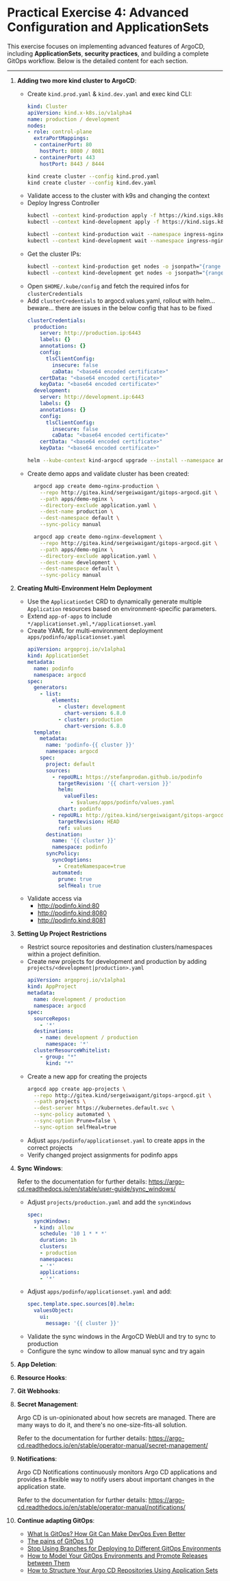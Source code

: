 # **Practical Exercise 4: Advanced Configuration and ApplicationSets**

This exercise focuses on implementing advanced features of ArgoCD, including **ApplicationSets**, **security practices**, and building a complete GitOps workflow. Below is the detailed content for each section.

---

1. **Adding two more kind cluster to ArgoCD**:
    - Create `kind.prod.yaml` & `kind.dev.yaml` and exec kind CLI:
      ```yaml
      kind: Cluster
      apiVersion: kind.x-k8s.io/v1alpha4
      name: production / development
      nodes:
      - role: control-plane
        extraPortMappings:
        - containerPort: 80
          hostPort: 8080 / 8081
        - containerPort: 443
          hostPort: 8443 / 8444
      ```
      ```bash
      kind create cluster --config kind.prod.yaml
      kind create cluster --config kind.dev.yaml
      ```
    - Validate access to the cluster with k9s and changing the context
    - Deploy Ingress Controller
        ```bash
        kubectl --context kind-production apply -f https://kind.sigs.k8s.io/examples/ingress/deploy-ingress-nginx.yaml
        kubectl --context kind-development apply -f https://kind.sigs.k8s.io/examples/ingress/deploy-ingress-nginx.yaml

        kubectl --context kind-production wait --namespace ingress-nginx --for=condition=ready pod --selector=app.kubernetes.io/component=controller --timeout=90s
        kubectl --context kind-development wait --namespace ingress-nginx --for=condition=ready pod --selector=app.kubernetes.io/component=controller --timeout=90s
        ```
    - Get the cluster IPs:
      ```bash
      kubectl --context kind-production get nodes -o jsonpath="{range .items[*]}{.metadata.name}{'\t'}{range .status.addresses[?(@.type=='InternalIP')]}{.address}{'\n'}{end}{end}"
      kubectl --context kind-development get nodes -o jsonpath="{range .items[*]}{.metadata.name}{'\t'}{range .status.addresses[?(@.type=='InternalIP')]}{.address}{'\n'}{end}{end}"
      ```
    - Open `$HOME/.kube/config` and fetch the required infos for `clusterCredentials`
    - Add `clusterCredentials` to argocd.values.yaml, rollout with helm... beware... there are issues in the below config that has to be fixed
      ```yaml
      clusterCredentials:
        production:
          server: http://production.ip:6443
          labels: {}
          annotations: {}
          config:
            tlsClientConfig:
              insecure: false
              caData: "<base64 encoded certificate>"
          certData: "<base64 encoded certificate>"
          keyData: "<base64 encoded certificate>"
        development:
          server: http://development.ip:6443
          labels: {}
          annotations: {}
          config:
            tlsClientConfig:
              insecure: false
              caData: "<base64 encoded certificate>"
          certData: "<base64 encoded certificate>"
          keyData: "<base64 encoded certificate>"
      ```
      ```bash
      helm --kube-context kind-argocd upgrade --install --namespace argocd --create-namespace argo-cd argo/argo-cd --values argocd.values.yaml
      ```
    - Create demo apps and validate cluster has been created:
      ```bash
        argocd app create demo-nginx-production \
          --repo http://gitea.kind/sergeiwaigant/gitops-argocd.git \
          --path apps/demo-nginx \
          --directory-exclude application.yaml \
          --dest-name production \
          --dest-namespace default \
          --sync-policy manual

        argocd app create demo-nginx-development \
          --repo http://gitea.kind/sergeiwaigant/gitops-argocd.git \
          --path apps/demo-nginx \
          --directory-exclude application.yaml \
          --dest-name development \
          --dest-namespace default \
          --sync-policy manual
      ```

1. **Creating Multi-Environment Helm Deployment**

    - Use the `ApplicationSet` CRD to dynamically generate multiple `Application` resources based on environment-specific parameters.
    - Extend `app-of-apps` to include `*/applicationset.yml,*/applicationset.yaml`
    - Create YAML for multi-environment deployment `apps/podinfo/applicationset.yaml`
      ```yaml
      apiVersion: argoproj.io/v1alpha1
      kind: ApplicationSet
      metadata:
        name: podinfo
        namespace: argocd
      spec:
        generators:
          - list:
              elements:
                - cluster: development
                  chart-version: 6.8.0
                - cluster: production
                  chart-version: 6.8.0
        template:
          metadata:
            name: 'podinfo-{{ cluster }}'
            namespace: argocd
          spec:
            project: default
            sources:
              - repoURL: https://stefanprodan.github.io/podinfo
                targetRevision: '{{ chart-version }}'
                helm:
                  valueFiles:
                    - $values/apps/podinfo/values.yaml
                chart: podinfo
              - repoURL: http://gitea.kind/sergeiwaigant/gitops-argocd.git
                targetRevision: HEAD
                ref: values
            destination:
              name: '{{ cluster }}'
              namespace: podinfo
            syncPolicy:
              syncOoptions:
                - CreateNamespace=true
              automated:
                prune: true
                selfHeal: true
      ```
    - Validate access via
      - http://podinfo.kind:80
      - http://podinfo.kind:8080
      - http://podinfo.kind:8081

1. **Setting Up Project Restrictions**

    - Restrict source repositories and destination clusters/namespaces within a project definition.
    - Create new projects for development and production by adding `projects/<development|production>.yaml`
      ```yaml
      apiVersion: argoproj.io/v1alpha1
      kind: AppProject
      metadata:
        name: development / production
        namespace: argocd
      spec:
        sourceRepos:
          - '*'
        destinations:
          - name: development / production
            namespace: '*'
        clusterResourceWhitelist:
          - group: "*"
            kind: "*"
      ```
    - Create a new app for creating the projects
        ```bash
        argocd app create app-projects \
          --repo http://gitea.kind/sergeiwaigant/gitops-argocd.git \
          --path projects \
          --dest-server https://kubernetes.default.svc \
          --sync-policy automated \
          --sync-option Prune=false \
          --sync-option selfHeal=true
        ```
    - Adjust `apps/podinfo/applicationset.yaml` to create apps in the correct projects
    - Verify changed project assignments for podinfo apps

1. **Sync Windows**:

    Refer to the documentation for further details: https://argo-cd.readthedocs.io/en/stable/user-guide/sync_windows/

    - Adjust `projects/production.yaml` and add the `syncWindows`
      ```yaml
      spec:
        syncWindows:
        - kind: allow
          schedule: '10 1 * * *'
          duration: 1h
          clusters:
          - production
          namespaces:
          - '*'
          applications:
          - '*'
      ```
    - Adjust `apps/podinfo/applicationset.yaml` and add:
      ```yaml
      spec.template.spec.sources[0].helm:
        valuesObject:
          ui:
            message: '{{ cluster }}'
      ```
    - Validate the sync windows in the ArgoCD WebUI and try to sync to production
    - Configure the sync window to allow manual sync and try again

1. **App Deletion**:

1. **Resource Hooks**:

1. **Git Webhooks**:

1. **Secret Management**:

    Argo CD is un-opinionated about how secrets are managed. There are many ways to do it, and there's no one-size-fits-all solution.

    Refer to the documentation for further details: https://argo-cd.readthedocs.io/en/stable/operator-manual/secret-management/

1. **Notifications**:

    Argo CD Notifications continuously monitors Argo CD applications and provides a flexible way to notify users about important changes in the application state.

    Refer to the documentation for further details: https://argo-cd.readthedocs.io/en/stable/operator-manual/notifications/

1. **Continue adapting GitOps**:

    - [What Is GitOps? How Git Can Make DevOps Even Better](https://codefresh.io/learn/gitops/)
    - [The pains of GitOps 1.0](https://codefresh.io/blog/pains-gitops-1-0/)
    - [Stop Using Branches for Deploying to Different GitOps Environments](https://codefresh.io/blog/stop-using-branches-deploying-different-gitops-environments/)
    - [How to Model Your GitOps Environments and Promote Releases between Them](https://codefresh.io/blog/how-to-model-your-gitops-environments-and-promote-releases-between-them/)
    - [How to Structure Your Argo CD Repositories Using Application Sets](https://codefresh.io/blog/how-to-structure-your-argo-cd-repositories-using-application-sets/)
